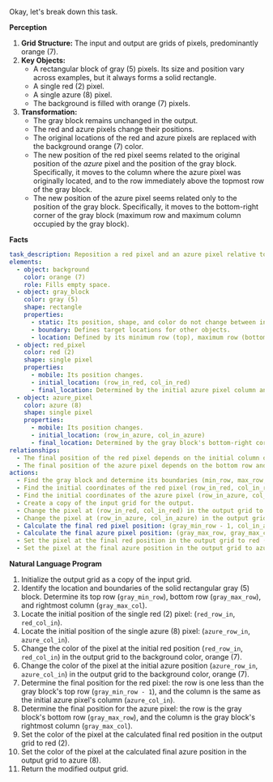 Okay, let's break down this task.

**Perception**

1.  **Grid Structure:** The input and output are grids of pixels, predominantly orange (7).
2.  **Key Objects:**
    *   A rectangular block of gray (5) pixels. Its size and position vary across examples, but it always forms a solid rectangle.
    *   A single red (2) pixel.
    *   A single azure (8) pixel.
    *   The background is filled with orange (7) pixels.
3.  **Transformation:**
    *   The gray block remains unchanged in the output.
    *   The red and azure pixels change their positions.
    *   The original locations of the red and azure pixels are replaced with the background orange (7) color.
    *   The new position of the red pixel seems related to the original position of the *azure* pixel and the position of the gray block. Specifically, it moves to the column where the azure pixel was originally located, and to the row immediately above the topmost row of the gray block.
    *   The new position of the azure pixel seems related only to the position of the gray block. Specifically, it moves to the bottom-right corner of the gray block (maximum row and maximum column occupied by the gray block).

**Facts**


```yaml
task_description: Reposition a red pixel and an azure pixel relative to a gray rectangular block.
elements:
  - object: background
    color: orange (7)
    role: Fills empty space.
  - object: gray_block
    color: gray (5)
    shape: rectangle
    properties:
      - static: Its position, shape, and color do not change between input and output.
      - boundary: Defines target locations for other objects.
      - location: Defined by its minimum row (top), maximum row (bottom), minimum column (left), and maximum column (right).
  - object: red_pixel
    color: red (2)
    shape: single pixel
    properties:
      - mobile: Its position changes.
      - initial_location: (row_in_red, col_in_red)
      - final_location: Determined by the initial azure pixel column and the gray block's top edge. (gray_min_row - 1, col_in_azure)
  - object: azure_pixel
    color: azure (8)
    shape: single pixel
    properties:
      - mobile: Its position changes.
      - initial_location: (row_in_azure, col_in_azure)
      - final_location: Determined by the gray block's bottom-right corner. (gray_max_row, gray_max_col)
relationships:
  - The final position of the red pixel depends on the initial column of the azure pixel and the top row of the gray block.
  - The final position of the azure pixel depends on the bottom row and rightmost column of the gray block.
actions:
  - Find the gray block and determine its boundaries (min_row, max_row, min_col, max_col).
  - Find the initial coordinates of the red pixel (row_in_red, col_in_red).
  - Find the initial coordinates of the azure pixel (row_in_azure, col_in_azure).
  - Create a copy of the input grid for the output.
  - Change the pixel at (row_in_red, col_in_red) in the output grid to orange (7).
  - Change the pixel at (row_in_azure, col_in_azure) in the output grid to orange (7).
  - Calculate the final red pixel position: (gray_min_row - 1, col_in_azure).
  - Calculate the final azure pixel position: (gray_max_row, gray_max_col).
  - Set the pixel at the final red position in the output grid to red (2).
  - Set the pixel at the final azure position in the output grid to azure (8).
```


**Natural Language Program**

1.  Initialize the output grid as a copy of the input grid.
2.  Identify the location and boundaries of the solid rectangular gray (5) block. Determine its top row (`gray_min_row`), bottom row (`gray_max_row`), and rightmost column (`gray_max_col`).
3.  Locate the initial position of the single red (2) pixel: (`red_row_in`, `red_col_in`).
4.  Locate the initial position of the single azure (8) pixel: (`azure_row_in`, `azure_col_in`).
5.  Change the color of the pixel at the initial red position (`red_row_in`, `red_col_in`) in the output grid to the background color, orange (7).
6.  Change the color of the pixel at the initial azure position (`azure_row_in`, `azure_col_in`) in the output grid to the background color, orange (7).
7.  Determine the final position for the red pixel: the row is one less than the gray block's top row (`gray_min_row - 1`), and the column is the same as the initial azure pixel's column (`azure_col_in`).
8.  Determine the final position for the azure pixel: the row is the gray block's bottom row (`gray_max_row`), and the column is the gray block's rightmost column (`gray_max_col`).
9.  Set the color of the pixel at the calculated final red position in the output grid to red (2).
10. Set the color of the pixel at the calculated final azure position in the output grid to azure (8).
11. Return the modified output grid.
